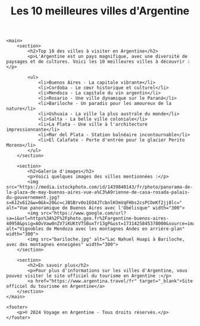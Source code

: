 <!DOCTYPE html>
<html lang="fr">
<head>
    <meta charset="UTF-8">
    <meta name="viewport" content="width=device-width, initial-scale=1.0">
    <meta http-equiv="X-UA-Compatible" content="ie=edge">
    <title>Les 10 meilleures villes d'Argentine</title>
    <link rel="stylesheet" href="styles.css">
</head>
<body>
    <header>
        <h1>Les 10 meilleures villes d'Argentine</h1>
    </header>

    <main>
        <section>
            <h2>Top 10 des villes à visiter en Argentine</h2>
            <p>L'Argentine est un pays magnifique, avec une diversité de paysages et de cultures. Voici les 10 meilleures villes à découvrir :</p>

            <ul>
                <li>Buenos Aires - La capitale vibrante</li>
                <li>Cordoba - Le cœur historique et culturel</li>
                <li>Mendoza - La capitale du vin argentin</li>
                <li>Rosario - Une ville dynamique sur le Paraná</li>
                <li>Bariloche - Un paradis pour les amoureux de la nature</li>
                <li>Ushuaia - La ville la plus australe du monde</li>
                <li>Salta - La belle ville coloniale</li>
                <li>La Plata - Une ville à l'architecture impressionnante</li>
                <li>Mar del Plata - Station balnéaire incontournable</li>
                <li>El Calafate - Porte d'entrée pour le glacier Perito Moreno</li>
            </ul>
        </section>

        <section>
            <h2>Galerie d'images</h2>
            <p>Voici quelques images des villes mentionnées :</p>
            <img src="https://media.istockphoto.com/id/1439840143/fr/photo/panorama-de-la-plaza-de-may-buenos-aires-vue-a%C3%A9rienne-de-casa-rosada-palais-du-gouvernement.jpg?s=612x612&w=0&k=20&c=cJBSBrv0o1EO4JTcbnlH3mVqFHbs2csPCOeKf2jj8lc=" alt="Vue panoramique de Buenos Aires avec l'Obélisque" width="300">
            <img src="https://www.google.com/url?sa=i&url=https%3A%2F%2Fphoto.geo.fr%2Fargentine-buenos-aires-40958&psig=AOvVaw0nZV7iKUKtVTSBuxTr13gP&ust=1731425845378000&source=images&cd=vfe&opi=89978449&ved=0CBEQjRxqFwoTCMD8oZTO1IkDFQAAAAAdAAAAABAJ" alt="Vignobles de Mendoza avec les montagnes Andes en arrière-plan" width="300">
            <img src="bariloche.jpg" alt="Lac Nahuel Huapi à Bariloche, avec des montagnes enneigées" width="300">
        </section>

        <section>
            <h2>En savoir plus</h2>
            <p>Pour plus d'informations sur les villes d'Argentine, vous pouvez visiter le site officiel du tourisme en Argentine :</p>
            <a href="https://www.argentina.travel/fr" target="_blank">Site officiel du tourisme en Argentine</a>
        </section>
    </main>

    <footer>
        <p>© 2024 Voyage en Argentine - Tous droits réservés.</p>
    </footer>
</body>
</html>

